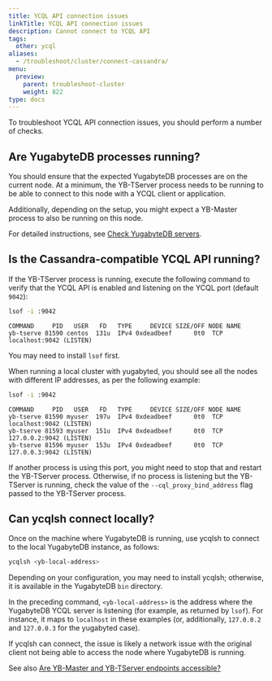 ```yaml
---
title: YCQL API connection issues
linkTitle: YCQL API connection issues
description: Cannot connect to YCQL API
tags:
  other: ycql
aliases:
  - /troubleshoot/cluster/connect-cassandra/
menu:
  preview:
    parent: troubleshoot-cluster
    weight: 822
type: docs
---
```


To troubleshoot YCQL API connection issues, you should perform a number of checks.

## Are YugabyteDB processes running?

You should ensure that the expected YugabyteDB processes are on the current node. At a minimum, the YB-TServer process needs to be running to be able to connect to this node with a YCQL client or application.

Additionally, depending on the setup, you might expect a YB-Master process to also be running on this node.

For detailed instructions, see [Check YugabyteDB servers](../../nodes/check-processes/).

## Is the Cassandra-compatible YCQL API running?

If the YB-TServer process is running, execute the following command to verify that the YCQL API is enabled and listening on the YCQL port (default `9042`):

```sh
lsof -i :9042
```

```output
COMMAND     PID   USER   FD   TYPE     DEVICE SIZE/OFF NODE NAME
yb-tserve 81590 centos  131u  IPv4 0xdeadbeef      0t0  TCP localhost:9042 (LISTEN)
```

You may need to install `lsof` first.

When running a local cluster with yugabyted, you should see all the nodes with different IP addresses, as per the following example:

```sh
lsof -i :9042
```

```output
COMMAND     PID   USER   FD   TYPE     DEVICE SIZE/OFF NODE NAME
yb-tserve 81590 myuser  197u  IPv4 0xdeadbeef      0t0  TCP localhost:9042 (LISTEN)
yb-tserve 81593 myuser  151u  IPv4 0xdeadbeef      0t0  TCP 127.0.0.2:9042 (LISTEN)
yb-tserve 81596 myuser  153u  IPv4 0xdeadbeef      0t0  TCP 127.0.0.3:9042 (LISTEN)
```

If another process is using this port, you might need to stop that and restart the YB-TServer process. Otherwise, if no process is listening but the YB-TServer is running, check the value of the `--cql_proxy_bind_address` flag passed to the YB-TServer process.

## Can ycqlsh connect locally?

Once on the machine where YugabyteDB is running, use ycqlsh to connect to the local YugabyteDB instance, as follows:

```sh
ycqlsh <yb-local-address>
```

Depending on your configuration, you may need to install ycqlsh; otherwise, it is available in the YugabyteDB `bin` directory.

In the preceding command, `<yb-local-address>` is the address where the YugabyteDB YCQL server is listening (for example, as returned by `lsof`). For instance, it maps to `localhost` in these examples (or, additionally, `127.0.0.2` and `127.0.0.3` for the yugabyted case).

If ycqlsh can connect, the issue is likely a network issue with the original client not being able to access the node where YugabyteDB is running.

See also [Are YB-Master and YB-TServer endpoints accessible?](../../nodes/check-processes#are-the-yb-master-and-yb-tserver-endpoints-accessible)
